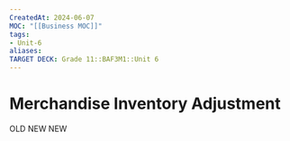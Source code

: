 ```yaml
---
CreatedAt: 2024-06-07
MOC: "[[Business MOC]]"
tags:
- Unit-6
aliases:
TARGET DECK: Grade 11::BAF3M1::Unit 6
---
```


# Merchandise Inventory Adjustment
OLD NEW NEW
<!--ID: 1717769566654-->

